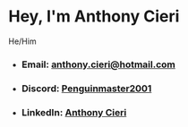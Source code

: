 # Hey, I'm Anthony Cieri
He/Him

- ### **Email**: [anthony.cieri@hotmail.com](mailto:anthony.cieri@hotmail.com)
- ### **Discord**: [Penguinmaster2001](https://www.discordapp.com/users/569956961039286284)
- ### **LinkedIn**: [Anthony Cieri](https://www.linkedin.com/in/anthony-cieri/)
